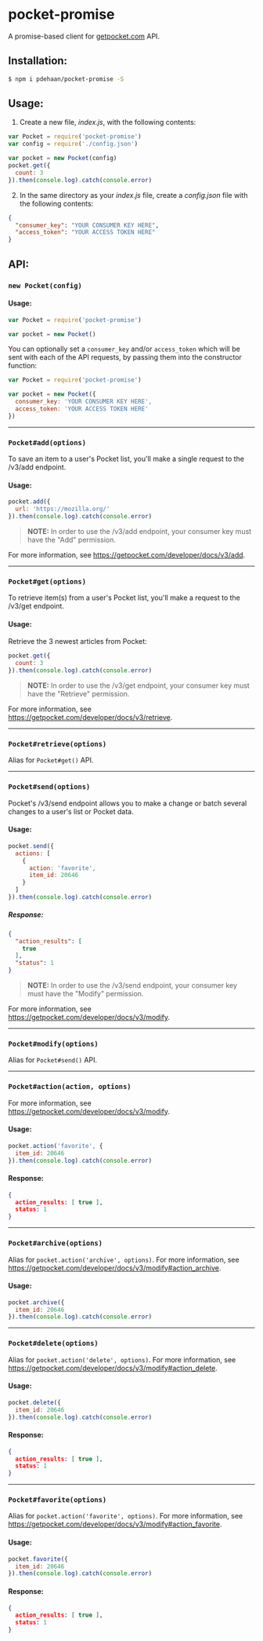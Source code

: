 # pocket-promise

A promise-based client for [getpocket.com](http://getpocket.com/developer/) API.

## Installation:

```sh
$ npm i pdehaan/pocket-promise -S
```

## Usage:

1. Create a new file, _index.js_, with the following contents:

```js
var Pocket = require('pocket-promise')
var config = require('./config.json')

var pocket = new Pocket(config)
pocket.get({
  count: 3
}).then(console.log).catch(console.error)
```

2. In the same directory as your _index.js_ file, create a _config.json_ file with the following contents:

```json
{
  "consumer_key": "YOUR CONSUMER KEY HERE",
  "access_token": "YOUR ACCESS TOKEN HERE"
}
```

## API:

### `new Pocket(config)`

#### Usage:

```js
var Pocket = require('pocket-promise')

var pocket = new Pocket()
```

You can optionally set a `consumer_key` and/or `access_token` which will be sent with each of the API requests, by passing them into the constructor function:

```js
var Pocket = require('pocket-promise')

var pocket = new Pocket({
  consumer_key: 'YOUR CONSUMER KEY HERE',
  access_token: 'YOUR ACCESS TOKEN HERE'
})
```

---

### `Pocket#add(options)`

To save an item to a user's Pocket list, you'll make a single request to the /v3/add endpoint.

#### Usage:

```js
pocket.add({
  url: 'https://mozilla.org/'
}).then(console.log).catch(console.error)
```

> **NOTE:** In order to use the /v3/add endpoint, your consumer key must have the "Add" permission.

For more information, see <https://getpocket.com/developer/docs/v3/add>.

---

### `Pocket#get(options)`

To retrieve item(s) from a user's Pocket list, you'll make a request to the /v3/get endpoint.

#### Usage:

Retrieve the 3 newest articles from Pocket:

```js
pocket.get({
  count: 3
}).then(console.log).catch(console.error)
```

> **NOTE:** In order to use the /v3/get endpoint, your consumer key must have the "Retrieve" permission.

For more information, see <https://getpocket.com/developer/docs/v3/retrieve>.

---

### `Pocket#retrieve(options)`

Alias for `Pocket#get()` API.

---

### `Pocket#send(options)`

Pocket's /v3/send endpoint allows you to make a change or batch several changes to a user's list or Pocket data.

#### Usage:

```js
pocket.send({
  actions: [
    {
      action: 'favorite',
      item_id: 20646
    }
  ]
}).then(console.log).catch(console.error)
```

##### Response:

```json
{
  "action_results": [
    true
  ],
  "status": 1
}
```

> **NOTE:** In order to use the /v3/send endpoint, your consumer key must have the "Modify" permission.

For more information, see <https://getpocket.com/developer/docs/v3/modify>.

---

### `Pocket#modify(options)`

Alias for `Pocket#send()` API.

---

### `Pocket#action(action, options)`

For more information, see <https://getpocket.com/developer/docs/v3/modify>.

#### Usage:

```js
pocket.action('favorite', {
  item_id: 20646
}).then(console.log).catch(console.error)
```

#### Response:

```json
{
  action_results: [ true ],
  status: 1
}
```

---

### `Pocket#archive(options)`

Alias for `pocket.action('archive', options)`. For more information, see <https://getpocket.com/developer/docs/v3/modify#action_archive>.

#### Usage:

```js
pocket.archive({
  item_id: 20646
}).then(console.log).catch(console.error)
```

---

### `Pocket#delete(options)`

Alias for `pocket.action('delete', options)`. For more information, see <https://getpocket.com/developer/docs/v3/modify#action_delete>.

#### Usage:

```js
pocket.delete({
  item_id: 20646
}).then(console.log).catch(console.error)
```

#### Response:

```json
{
  action_results: [ true ],
  status: 1
}
```

---

### `Pocket#favorite(options)`

Alias for `pocket.action('favorite', options)`. For more information, see <https://getpocket.com/developer/docs/v3/modify#action_favorite>.

#### Usage:

```js
pocket.favorite({
  item_id: 20646
}).then(console.log).catch(console.error)
```

#### Response:

```json
{
  action_results: [ true ],
  status: 1
}
```
